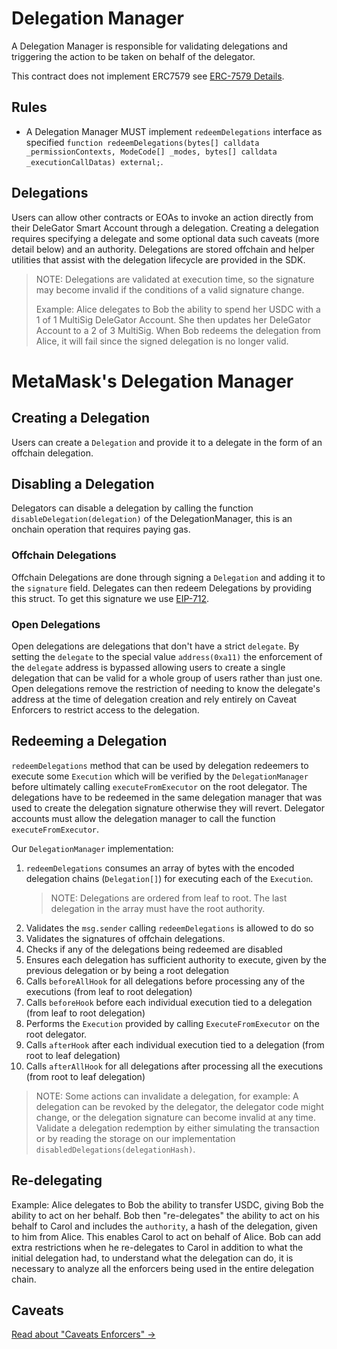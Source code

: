 # Delegation Manager

A Delegation Manager is responsible for validating delegations and triggering the action to be taken on behalf of the delegator.

This contract does not implement ERC7579 see [ERC-7579 Details](/documents/PartialERC7579.md).

## Rules

- A Delegation Manager MUST implement `redeemDelegations` interface as specified `function redeemDelegations(bytes[] calldata _permissionContexts, ModeCode[] _modes, bytes[] calldata _executionCallDatas) external;`.

## Delegations

Users can allow other contracts or EOAs to invoke an action directly from their DeleGator Smart Account through a delegation. Creating a delegation requires specifying a delegate and some optional data such caveats (more detail below) and an authority. Delegations are stored offchain and helper utilities that assist with the delegation lifecycle are provided in the SDK.

> NOTE: Delegations are validated at execution time, so the signature may become invalid if the conditions of a valid signature change.
>
> Example: Alice delegates to Bob the ability to spend her USDC with a 1 of 1 MultiSig DeleGator Account. She then updates her DeleGator Account to a 2 of 3 MultiSig. When Bob redeems the delegation from Alice, it will fail since the signed delegation is no longer valid.

# MetaMask's Delegation Manager

## Creating a Delegation

Users can create a `Delegation` and provide it to a delegate in the form of an offchain delegation.

## Disabling a Delegation

Delegators can disable a delegation by calling the function `disableDelegation(delegation)` of the DelegationManager, this is an onchain operation that requires paying gas.

### Offchain Delegations

Offchain Delegations are done through signing a `Delegation` and adding it to the `signature` field. Delegates can then redeem Delegations by providing this struct. To get this signature we use [EIP-712](https://eips.ethereum.org/EIPS/eip-712).

### Open Delegations

Open delegations are delegations that don't have a strict `delegate`. By setting the `delegate` to the special value `address(0xa11)` the enforcement of the `delegate` address is bypassed allowing users to create a single delegation that can be valid for a whole group of users rather than just one. Open delegations remove the restriction of needing to know the delegate's address at the time of delegation creation and rely entirely on Caveat Enforcers to restrict access to the delegation.

## Redeeming a Delegation

`redeemDelegations` method that can be used by delegation redeemers to execute some `Execution` which will be verified by the `DelegationManager` before ultimately calling `executeFromExecutor` on the root delegator. The delegations have to be redeemed in the same delegation manager that was used to create the delegation signature otherwise they will revert. Delegator accounts must allow the delegation manager to call the function `executeFromExecutor`.

Our `DelegationManager` implementation:

1. `redeemDelegations` consumes an array of bytes with the encoded delegation chains (`Delegation[]`) for executing each of the `Execution`.
   > NOTE: Delegations are ordered from leaf to root. The last delegation in the array must have the root authority.
2. Validates the `msg.sender` calling `redeemDelegations` is allowed to do so
3. Validates the signatures of offchain delegations.
4. Checks if any of the delegations being redeemed are disabled
5. Ensures each delegation has sufficient authority to execute, given by the previous delegation or by being a root delegation
6. Calls `beforeAllHook` for all delegations before processing any of the executions (from leaf to root delegation)
7. Calls `beforeHook` before each individual execution tied to a delegation (from leaf to root delegation)
8. Performs the `Execution` provided by calling `ExecuteFromExecutor` on the root delegator.
9. Calls `afterHook` after each individual execution tied to a delegation (from root to leaf delegation)
10. Calls `afterAllHook` for all delegations after processing all the executions (from root to leaf delegation)

> NOTE: Some actions can invalidate a delegation, for example: A delegation can be revoked by the delegator, the delegator code might change, or the delegation signature can become invalid at any time.
> Validate a delegation redemption by either simulating the transaction or by reading the storage on our implementation `disabledDelegations(delegationHash)`.

## Re-delegating

Example: Alice delegates to Bob the ability to transfer USDC, giving Bob the ability to act on her behalf. Bob then "re-delegates" the ability to act on his behalf to Carol and includes the `authority`, a hash of the delegation, given to him from Alice. This enables Carol to act on behalf of Alice. Bob can add extra restrictions when he re-delegates to Carol in addition to what the initial delegation had, to understand what the delegation can do, it is necessary to analyze all the enforcers being used in the entire delegation chain.

## Caveats

[Read about "Caveats Enforcers" ->](/documents/CaveatEnforcers.md)
